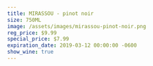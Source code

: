 ```yaml
---
title: MIRASSOU - pinot noir
size: 750ML
image: /assets/images/mirassou-pinot-noir.png
reg_price: $9.99
special_price: $7.99
expiration_date: 2019-03-12 00:00:00 -0600
show_wine: true
---
```


